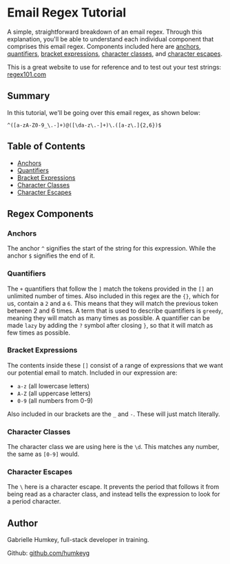 # Email Regex Tutorial

A simple, straightforward breakdown of an email regex. Through this explanation, you'll be able to understand each individual component that comprises this email regex. Components included here are [anchors](#anchors), [quantifiers](#quantifiers), [bracket expressions](#bracket-expressions), [character classes](#character-classes), and [character escapes](#character-escapes).

This is a great website to use for reference and to test out your test strings:
[regex101.com](https://regex101.com/)

## Summary

In this tutorial, we'll be going over this email regex, as shown below:

`^([a-zA-Z0-9_\.-]+)@([\da-z\.-]+)\.([a-z\.]{2,6})$`

## Table of Contents

- [Anchors](#anchors)
- [Quantifiers](#quantifiers)
- [Bracket Expressions](#bracket-expressions)
- [Character Classes](#character-classes)
- [Character Escapes](#character-escapes)

## Regex Components


### Anchors

The anchor `^` signifies the start of the string for this expression. While the anchor `$` signifies the end of it.


### Quantifiers

The `+` quantifiers that follow the `]` match the tokens provided in the `[]` an unlimited number of times.
Also included in this regex are the `{}`, which for us, contain a `2` and a `6`. This means that they will match the previous token between 2 and 6 times. A term that is used to describe quantifiers is `greedy`, meaning they will match as many times as possible. A quantifier can be made `lazy` by adding the `?` symbol after closing `}`, so that it will match as few times as possible.


### Bracket Expressions

The contents inside these `[]` consist of a range of expressions that we want our potential email to match. Included in our expression are:
- `a-z` (all lowercase letters)
- `A-Z` (all uppercase letters)
- `0-9` (all numbers from 0-9)

Also included in our brackets are the `_` and `-`. These will just match literally.


### Character Classes

The character class we are using here is the `\d`. This matches any number, the same as `[0-9]` would.


### Character Escapes

The `\` here is a character escape. It prevents the period that follows it from being read as a character class, and instead tells the expression to look for a period character.


## Author

Gabrielle Humkey, full-stack developer in training.

Github: [github.com/humkeyg](https://github.com/humkeyg)
